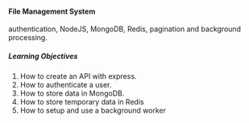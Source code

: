 #### File Management System
authentication, NodeJS, MongoDB, Redis, pagination and background processing.

##### Learning Objectives
1. How to create an API with express.
2. How to authenticate a user.
3. How to store data in MongoDB.
4. How to store temporary data in Redis
5. How to setup and use a background worker


